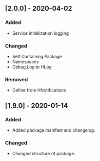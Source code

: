 ## [2.0.0] - 2020-04-02
### Added
- Service initialization logging

### Changed
- Self Containing Package
- Namespaces
- Debug.Log to HLog

### Removed
- Define from HNotifications

## [1.9.0] - 2020-01-14
### Added
- Added package manifest and changelog.

### Changed
- Changed structure of package.